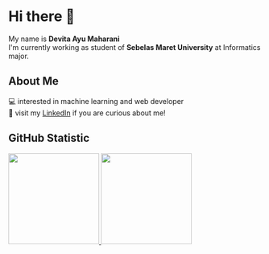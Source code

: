 # Hi there 👋

<!--
**devi-am/devi-am** is a ✨ _special_ ✨ repository because its `README.md` (this file) appears on your GitHub profile.

Here are some ideas to get you started:

- 🔭 I’m currently working on ...
- 🌱 I’m currently learning ...
- 👯 I’m looking to collaborate on ...
- 🤔 I’m looking for help with ...
- 💬 Ask me about ...
- 📫 How to reach me: ...
- 😄 Pronouns: ...
- ⚡ Fun fact: ...
-->

My name is **Devita Ayu Maharani**<br>
I'm currently working as student of **Sebelas Maret University** at Informatics major.<br>

## About Me
💻 interested in machine learning and web developer<br>
👀 visit my [LinkedIn](https://www.linkedin.com/in/devita-maharani-474bab278/) if you are curious about me!

## GitHub Statistic
<p align="left">
<a href="https://github.com/devi-am">
  <img height="180em" src="https://github-readme-stats-eight-theta.vercel.app/api?username=devi-am&show_icons=true&theme=algolia&include_all_commits=true&count_private=true"/>
  <img height="180em" src="https://github-readme-stats-eight-theta.vercel.app/api/top-langs/?username=devi-am&layout=compact&langs_count=8&theme=algolia"/>
</a>
</p>
